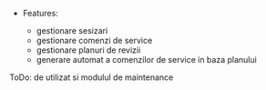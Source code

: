 - Features:

  - gestionare sesizari
  - gestionare comenzi de service
  - gestionare planuri de revizii
  - generare automat a comenzilor de service in baza planului

ToDo: de utilizat si modulul de maintenance
